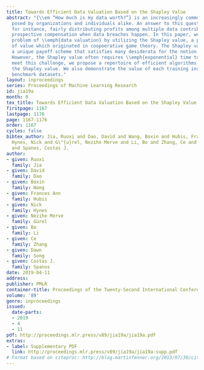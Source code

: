 ```yaml
---
title: Towards Efficient Data Valuation Based on the Shapley Value
abstract: "{\\em “How much is my data worth?”} is an increasingly common question
  posed by organizations and individuals alike. An answer to this question could allow,
  for instance, fairly distributing profits among multiple data contributors and determining
  prospective compensation when data breaches happen. In this paper, we study the
  problem of \\emph{data valuation} by utilizing the Shapley value, a popular notion
  of value which originated in coopoerative game theory. The Shapley value defines
  a unique payoff scheme that satisfies many desiderata for the notion of data value.
  However, the Shapley value often requires \\emph{exponential} time to compute. To
  meet this challenge, we propose a repertoire of efficient algorithms for approximating
  the Shapley value. We also demonstrate the value of each training instance for various
  benchmark datasets."
layout: inproceedings
series: Proceedings of Machine Learning Research
id: jia19a
month: 0
tex_title: Towards Efficient Data Valuation Based on the Shapley Value
firstpage: 1167
lastpage: 1176
page: 1167-1176
order: 1167
cycles: false
bibtex_author: Jia, Ruoxi and Dao, David and Wang, Boxin and Hubis, Frances Ann and
  Hynes, Nick and G\"{u}rel, Nezihe Merve and Li, Bo and Zhang, Ce and Song, Dawn
  and Spanos, Costas J.
author:
- given: Ruoxi
  family: Jia
- given: David
  family: Dao
- given: Boxin
  family: Wang
- given: Frances Ann
  family: Hubis
- given: Nick
  family: Hynes
- given: Nezihe Merve
  family: Gürel
- given: Bo
  family: Li
- given: Ce
  family: Zhang
- given: Dawn
  family: Song
- given: Costas J.
  family: Spanos
date: 2019-04-11
address: 
publisher: PMLR
container-title: Proceedings of the Twenty-Second International Conference on Artificial Intelligence and Statistics
volume: '89'
genre: inproceedings
issued:
  date-parts:
  - 2019
  - 4
  - 11
pdf: http://proceedings.mlr.press/v89/jia19a/jia19a.pdf
extras:
- label: Supplementary PDF
  link: http://proceedings.mlr.press/v89/jia19a/jia19a-supp.pdf
# Format based on citeproc: http://blog.martinfenner.org/2013/07/30/citeproc-yaml-for-bibliographies/
---
```

